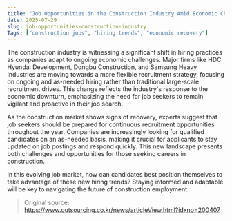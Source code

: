 ```yaml
---
title: "Job Opportunities in the Construction Industry Amid Economic Challenges"
date: 2025-07-29
slug: job-opportunities-construction-industry
Tags: ["construction jobs", "hiring trends", "economic recovery"]
---
```


The construction industry is witnessing a significant shift in hiring practices as companies adapt to ongoing economic challenges. Major firms like HDC Hyundai Development, Dongbu Construction, and Samsung Heavy Industries are moving towards a more flexible recruitment strategy, focusing on ongoing and as-needed hiring rather than traditional large-scale recruitment drives. This change reflects the industry's response to the economic downturn, emphasizing the need for job seekers to remain vigilant and proactive in their job search.

As the construction market shows signs of recovery, experts suggest that job seekers should be prepared for continuous recruitment opportunities throughout the year. Companies are increasingly looking for qualified candidates on an as-needed basis, making it crucial for applicants to stay updated on job postings and respond quickly. This new landscape presents both challenges and opportunities for those seeking careers in construction.

In this evolving job market, how can candidates best position themselves to take advantage of these new hiring trends? Staying informed and adaptable will be key to navigating the future of construction employment.
> Original source: https://www.outsourcing.co.kr/news/articleView.html?idxno=200407